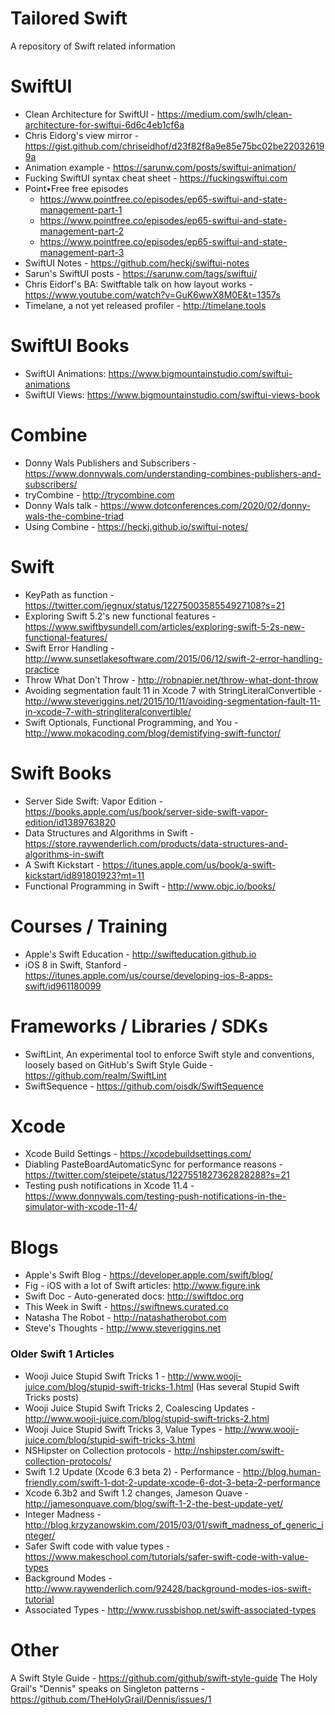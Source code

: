 # Tailored Swift
A repository of Swift related information

# SwiftUI

* Clean Architecture for SwiftUI - https://medium.com/swlh/clean-architecture-for-swiftui-6d6c4eb1cf6a
* Chris Eidorg's view mirror - https://gist.github.com/chriseidhof/d23f82f8a9e85e75bc02be220326199a
* Animation example - https://sarunw.com/posts/swiftui-animation/
* Fucking SwiftUI syntax cheat sheet - https://fuckingswiftui.com
* Point•Free free episodes
  * https://www.pointfree.co/episodes/ep65-swiftui-and-state-management-part-1
  * https://www.pointfree.co/episodes/ep65-swiftui-and-state-management-part-2
  * https://www.pointfree.co/episodes/ep65-swiftui-and-state-management-part-3
* SwiftUI Notes - https://github.com/heckj/swiftui-notes
* Sarun's SwiftUI posts - https://sarunw.com/tags/swiftui/
* Chris Eidorf's BA: Switftable talk on how layout works - https://www.youtube.com/watch?v=GuK6wwX8M0E&t=1357s
* Timelane, a not yet released profiler - http://timelane.tools

# SwiftUI Books

* SwiftUI Animations: https://www.bigmountainstudio.com/swiftui-animations
* SwiftUI Views: https://www.bigmountainstudio.com/swiftui-views-book

# Combine

* Donny Wals Publishers and Subscribers - https://www.donnywals.com/understanding-combines-publishers-and-subscribers/
* tryCombine - http://trycombine.com
* Donny Wals talk - https://www.dotconferences.com/2020/02/donny-wals-the-combine-triad
* Using Combine - https://heckj.github.io/swiftui-notes/

# Swift

* KeyPath as function - https://twitter.com/jegnux/status/1227500358554927108?s=21
* Exploring Swift 5.2's new functional features - https://www.swiftbysundell.com/articles/exploring-swift-5-2s-new-functional-features/
* Swift Error Handling - http://www.sunsetlakesoftware.com/2015/06/12/swift-2-error-handling-practice
* Throw What Don't Throw - http://robnapier.net/throw-what-dont-throw
* Avoiding segmentation fault 11 in Xcode 7 with StringLiteralConvertible - http://www.steveriggins.net/2015/10/11/avoiding-segmentation-fault-11-in-xcode-7-with-stringliteralconvertible/
* Swift Optionals, Functional Programming, and You - http://www.mokacoding.com/blog/demistifying-swift-functor/

# Swift Books

* Server Side Swift: Vapor Edition - https://books.apple.com/us/book/server-side-swift-vapor-edition/id1389763820
* Data Structures and Algorithms in Swift - https://store.raywenderlich.com/products/data-structures-and-algorithms-in-swift
* A Swift Kickstart - https://itunes.apple.com/us/book/a-swift-kickstart/id891801923?mt=11
* Functional Programming in Swift - http://www.objc.io/books/

# Courses / Training

* Apple's Swift Education - http://swifteducation.github.io
* iOS 8 in Swift, Stanford - https://itunes.apple.com/us/course/developing-ios-8-apps-swift/id961180099

# Frameworks / Libraries / SDKs

* SwiftLint, An experimental tool to enforce Swift style and conventions, loosely based on GitHub's Swift Style Guide - https://github.com/realm/SwiftLint
* SwiftSequence - https://github.com/oisdk/SwiftSequence

# Xcode

* Xcode Build Settings - https://xcodebuildsettings.com/
* Diabling PasteBoardAutomaticSync for performance reasons - https://twitter.com/steipete/status/1227551827362828288?s=21
* Testing push notifications in Xcode 11.4 - https://www.donnywals.com/testing-push-notifications-in-the-simulator-with-xcode-11-4/

# Blogs

* Apple's Swift Blog - https://developer.apple.com/swift/blog/
* Fig - iOS with a lot of Swift articles: http://www.figure.ink
* Swift Doc - Auto-generated docs: http://swiftdoc.org
* This Week in Swift - https://swiftnews.curated.co
* Natasha The Robot - http://natashatherobot.com
* Steve's Thoughts - http://www.steveriggins.net

### Older Swift 1 Articles
* Wooji Juice Stupid Swift Tricks 1 - http://www.wooji-juice.com/blog/stupid-swift-tricks-1.html (Has several Stupid Swift Tricks posts)
* Wooji Juice Stupid Swift Tricks 2, Coalescing Updates - http://www.wooji-juice.com/blog/stupid-swift-tricks-2.html
* Wooji Juice Stupid Swift Tricks 3, Value Types - http://www.wooji-juice.com/blog/stupid-swift-tricks-3.html
* NSHipster on Collection protocols - http://nshipster.com/swift-collection-protocols/
* Swift 1.2 Update (Xcode 6.3 beta 2) - Performance - http://blog.human-friendly.com/swift-1-dot-2-update-xcode-6-dot-3-beta-2-performance
* Xcode 6.3b2 and Swift 1.2 changes, Jameson Quave - http://jamesonquave.com/blog/swift-1-2-the-best-update-yet/
* Integer Madness - http://blog.krzyzanowskim.com/2015/03/01/swift_madness_of_generic_integer/
* Safer Swift code with value types - https://www.makeschool.com/tutorials/safer-swift-code-with-value-types
* Background Modes - http://www.raywenderlich.com/92428/background-modes-ios-swift-tutorial
* Associated Types - http://www.russbishop.net/swift-associated-types

# Other

A Swift Style Guide - https://github.com/github/swift-style-guide
The Holy Grail's "Dennis" speaks on Singleton patterns - https://github.com/TheHolyGrail/Dennis/issues/1
